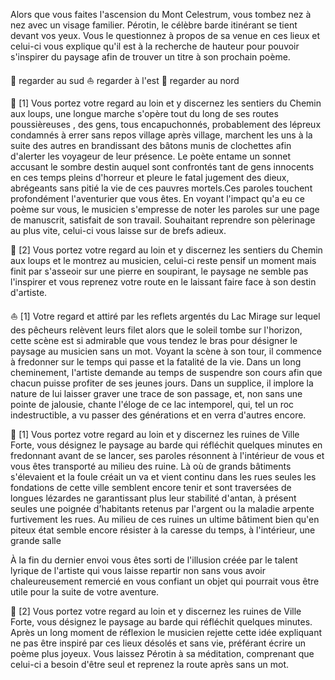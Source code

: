Alors que vous faites l'ascension du Mont Celestrum, vous tombez nez à nez avec un visage familier. Pérotin, le célèbre barde itinérant se tient devant vos yeux. Vous le questionnez à propos de sa venue en ces lieux et celui-ci vous explique qu'il est à la recherche de hauteur pour pouvoir s'inspirer du paysage afin de trouver un titre à son prochain poème.

🌲 regarder au sud
⛵ regarder à l'est
🏰 regarder au nord

🌲 [1] Vous portez votre regard au loin et y discernez les sentiers du Chemin aux loups, une longue marche s'opère tout du long de ses routes poussièreuses , des gens, tous encapuchonnés, probablement des lépreux condamnés à errer sans repos village après village, marchent les uns à la suite des autres en brandissant des bâtons munis de clochettes afin d'alerter les voyageur de leur présence. Le poète entame un sonnet accusant le sombre destin auquel sont confrontés tant de gens innocents en ces temps pleins d'horreur et pleure le fatal jugement des dieux, abrégeants sans pitié la vie de ces pauvres mortels.Ces paroles touchent profondément l'aventurier que vous êtes. En voyant l'impact qu'a eu ce poème sur vous, le musicien s'empresse de noter les paroles sur une page de manuscrit, satisfait de son travail. Souhaitant reprendre son pèlerinage au plus vite, celui-ci vous laisse sur de brefs adieux.

🌲 [2] Vous portez votre regard au loin et y discernez les sentiers du Chemin aux loups et le montrez au musicien, celui-ci reste pensif un moment mais finit par s'asseoir sur une pierre en soupirant, le paysage ne semble pas l'inspirer et vous reprenez votre route en le laissant faire face à son destin d'artiste.

⛵ [1] Votre regard et attiré par les reflets argentés du Lac Mirage sur lequel des pêcheurs relèvent leurs filet alors que le soleil tombe sur l'horizon, cette scène est si admirable que vous tendez le bras pour désigner le paysage au musicien sans un mot. Voyant la scène à son tour, il commence à fredonner sur le temps qui passe et la fatalité de la vie. Dans un long cheminement, l'artiste demande au temps de suspendre son cours afin que chacun puisse profiter de ses jeunes jours. Dans un supplice, il implore la nature de lui laisser graver une trace de son passage, et, non sans une pointe de jalousie, chante l'éloge de ce lac intemporel, qui, tel un roc indestructible, a vu passer des générations et en verra d'autres encore.

🏰 [1] Vous portez votre regard au loin et y discernez les ruines de Ville Forte, vous désignez le paysage au barde qui réfléchit quelques minutes en fredonnant avant de se lancer, ses paroles résonnent à l'intérieur de vous et vous êtes transporté au milieu des ruine. Là où de grands bâtiments s'élevaient et la foule créait un va et vient continu dans les rues seules les fondations de cette ville semblent encore tenir et sont traversées de longues lézardes ne garantissant plus leur stabilité d'antan, à présent seules une poignée d'habitants retenus par l'argent ou la maladie arpente furtivement les rues. Au milieu de ces ruines un ultime bâtiment bien qu'en piteux état semble encore résister à la caresse du temps, à l'intérieur, une grande salle

À la fin du dernier envoi vous êtes sorti de l'illusion créée par le talent lyrique de l'artiste qui vous laisse repartir non sans vous avoir chaleureusement remercié en vous confiant un objet qui pourrait vous être utile pour la suite de votre aventure.

🏰 [2] Vous portez votre regard au loin et y discernez les ruines de Ville Forte, vous désignez le paysage au barde qui réfléchit quelques minutes. Après un long moment de réflexion le musicien rejette cette idée expliquant ne pas être inspiré par ces lieux désolés et sans vie, préférant écrire un poème plus joyeux. Vous laissez Pérotin à sa méditation, comprenant que celui-ci a besoin d'être seul et reprenez la route après sans un mot.
